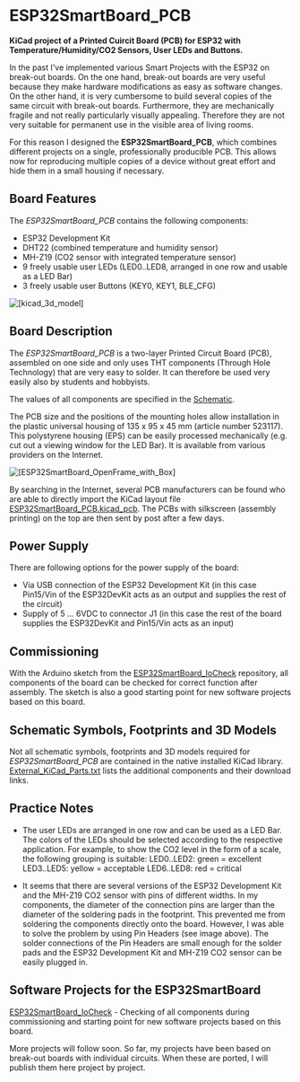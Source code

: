 # ESP32SmartBoard_PCB

**KiCad project of a Printed Cuircit Board (PCB) for ESP32 with Temperature/Humidity/CO2 Sensors, User LEDs and Buttons.**

In the past I've implemented various Smart Projects with the ESP32 on break-out boards. On the one hand, break-out boards are very useful because they make hardware modifications as easy as software changes. On the other hand, it is very cumbersome to build several copies of the same circuit with break-out boards. Furthermore, they are mechanically fragile and not really particularly visually appealing. Therefore they are not very suitable for permanent use in the visible area of living rooms.

For this reason I designed the **ESP32SmartBoard_PCB**, which combines different projects on a single, professionally producible PCB. This allows now for reproducing multiple copies of a device without great effort and hide them in a small housing if necessary.

## Board Features

The *ESP32SmartBoard_PCB* contains the following components:
- ESP32 Development Kit
- DHT22 (combined temperature and humidity sensor)
- MH-Z19 (CO2 sensor with integrated temperature sensor)
- 9 freely usable user LEDs (LED0..LED8, arranged in one row and usable as a LED Bar)
- 3 freely usable user Buttons (KEY0, KEY1, BLE_CFG)

![\[kicad_3d_model\]](Documentation/ESP32SmartBoard_PCB.3d-model.png)

## Board Description

The *ESP32SmartBoard_PCB* is a two-layer Printed Circuit Board (PCB), assembled on one side and only uses THT components (Through Hole Technology) that are very easy to solder. It can therefore be used very easily also by students and hobbyists.

The values of all components are specified in the [Schematic](Documentation/ESP32SmartBoard_PCB.sch.pdf).

The PCB size and the positions of the mounting holes allow installation in the plastic universal housing of 135 x 95 x 45 mm (article number 523117). This polystyrene housing (EPS) can be easily processed mechanically (e.g. cut out a viewing window for the LED Bar). It is available from various providers on the Internet.

![\[ESP32SmartBoard_OpenFrame_with_Box\]](Documentation/ESP32SmartBoard_OpenFrame_with_Box.jpg)

By searching in the Internet, several PCB manufacturers can be found who are able to directly import the KiCad layout file [ESP32SmartBoard_PCB.kicad_pcb](ESP32SmartBoard_PCB/ESP32SmartBoard_PCB.kicad_pcb). The PCBs with silkscreen (assembly printing) on the top are then sent by post after a few days.

## Power Supply

There are following options for the power supply of the board:
- Via USB connection of the ESP32 Development Kit (in this case Pin15/Vin of the ESP32DevKit acts as an output and supplies the rest of the circuit)
- Supply of 5 ... 6VDC to connector J1 (in this case the rest of the board supplies the ESP32DevKit and Pin15/Vin acts as an input)

## Commissioning

With the Arduino sketch from the [ESP32SmartBoard_IoCheck](https://github.com/ronaldsieber/ESP32SmartBoard_IoCheck) repository, all components of the board can be checked for correct function after assembly. The sketch is also a good starting point for new software projects based on this board.

## Schematic Symbols, Footprints and 3D Models

Not all schematic symbols, footprints and 3D models required for *ESP32SmartBoard_PCB* are contained in the native installed KiCad library. [External_KiCad_Parts.txt](Documentation/External_KiCad_Parts.txt) lists the additional components and their download links.

## Practice Notes

- The user LEDs are arranged in one row and can be used as a LED Bar. The colors of the LEDs should be selected according to the respective application. For example, to show the CO2 level in the form of a scale, the following grouping is suitable:
LED0..LED2: green = excellent
LED3..LED5: yellow = acceptable
LED6..LED8: red = critical

- It seems that there are several versions of the ESP32 Development Kit and the MH-Z19 CO2 sensor with pins of different widths. In my components, the diameter of the connection pins are larger than the diameter of the soldering pads in the footprint. This prevented me from soldering the components directly onto the board. However, I was able to solve the problem by using Pin Headers (see image above). The solder connections of the Pin Headers are small enough for the solder pads and the ESP32 Development Kit and MH-Z19 CO2 sensor can be easily plugged in.

## Software Projects for the ESP32SmartBoard

[ESP32SmartBoard_IoCheck](https://github.com/ronaldsieber/ESP32SmartBoard_IoCheck) - Checking of all components during commissioning and starting point for new software projects based on this board.

More projects will follow soon. So far, my projects have been based on break-out boards with individual circuits. When these are ported, I will publish them here project by project.


